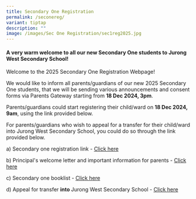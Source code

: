 ```yaml
---
title: Secondary One Registration
permalink: /seconereg/
variant: tiptap
description: ""
image: /images/Sec One Registration/sec1reg2025.jpg
---
```

<h4>A very warm welcome to all our new Secondary One students to Jurong West Secondary School!</h4>
<p>Welcome to the 2025 Secondary One Registration Webpage!</p>
<p>We would like to inform all parents/guardians of our new 2025 Secondary
One students, that we will be sending various announcements and consent
forms via Parents Gateway starting from <strong>18 Dec 2024, 3pm</strong>.</p>
<p>Parents/guardians could start registering their child/ward on <strong>18 Dec 2024, 9am</strong>,
using the link provided below.</p>
<p>For parents/guardians who wish to appeal for a transfer for their child/ward
into Jurong West Secondary School, you could do so through the link provided
below.</p>
<p></p>
<p>a) Secondary one registration link - <a href="https://go.gov.sg/jwsec1reg2025" rel="noopener noreferrer nofollow" target="_blank">Click here</a>
</p>
<p>b) Principal's welcome letter and important information for parents -
<a href="/files/Sec1reg/Principal_Welcome_Letter_for_2025_Secondary_One.pdf" rel="noopener nofollow" target="_blank">Click here</a>
</p>
<p>c) Secondary one booklist - <a href="/files/About Us/BookList/Sec_1_book_list_and_uniform_2025.pdf" rel="noopener nofollow" target="_blank">Click here</a>
</p>
<p>d) Appeal for transfer <strong>into </strong>Jurong West Secondary School
- <a href="https://go.gov.sg/appealtransferintojwss2025" rel="noopener noreferrer nofollow" target="_blank">Click here</a>
</p>
<p></p>